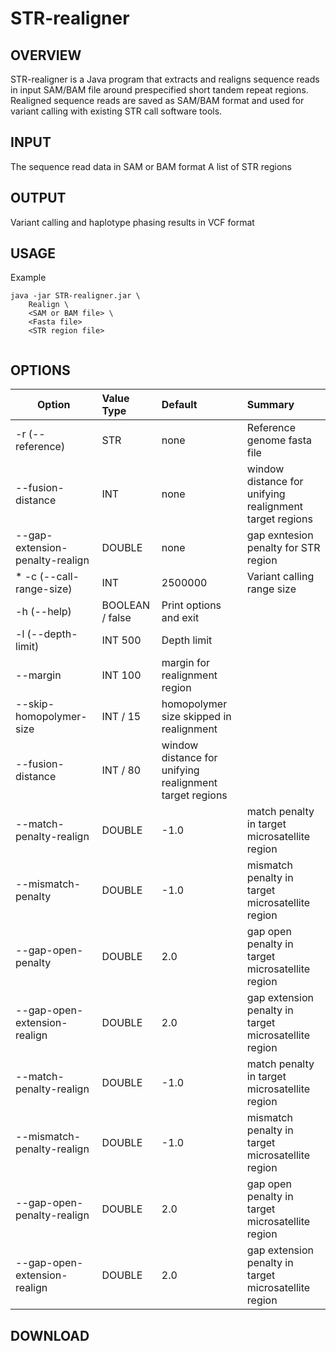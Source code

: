 # STR-realigner

## OVERVIEW

STR-realigner is a Java program that extracts and realigns sequence reads in input SAM/BAM file around prespecified short tandem repeat regions. Realigned sequence reads are saved as SAM/BAM format and used for variant calling with existing STR call software tools.

## INPUT

The sequence read data in SAM or BAM format
A list of STR regions

## OUTPUT

Variant calling and haplotype phasing results in VCF format

## USAGE

Example

~~~~
java -jar STR-realigner.jar \  
    Realign \
    <SAM or BAM file> \
    <Fasta file>
    <STR region file>
  
~~~~



## OPTIONS

| Option | Value Type | Default | Summary |
|--------|:-----------|:--------|:--------|
| -r (--reference) | STR | none | Reference genome fasta file| 
| --fusion-distance | INT | none | window distance for unifying realignment target regions |
| --gap-extension-penalty-realign | DOUBLE | none | gap exntesion penalty for STR region |
|* -c (--call-range-size) | INT | 2500000 | Variant calling range size |
| -h (--help) | BOOLEAN / false | Print options and exit |
| -l (--depth-limit) | INT 500 | Depth limit |
| --margin | INT 100 | margin for realignment region |
| --skip-homopolymer-size | INT / 15 | homopolymer size skipped in realignment |
| --fusion-distance | INT / 80  | window distance for unifying realignment target regions |
| --match-penalty-realign | DOUBLE | -1.0 | match penalty in target microsatellite region |
| --mismatch-penalty | DOUBLE | -1.0 | mismatch penalty in target microsatellite region |
| --gap-open-penalty | DOUBLE | 2.0 | gap open penalty in target microsatellite region |
| --gap-open-extension-realign | DOUBLE | 2.0 | gap extension penalty in target microsatellite region |
| --match-penalty-realign | DOUBLE | -1.0 | match penalty in target microsatellite region |
| --mismatch-penalty-realign | DOUBLE | -1.0 | mismatch penalty in target microsatellite region |
| --gap-open-penalty-realign | DOUBLE | 2.0 | gap open penalty in target microsatellite region |
| --gap-open-extension-realign | DOUBLE | 2.0 | gap extension penalty in target microsatellite region |

## DOWNLOAD
